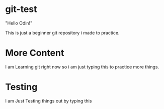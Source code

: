 # git-test

"Hello Odin!"

This is just a beginner git repository i made to practice.

# More Content

I am Learning git right now so i am just typing this to practice more things.

# Testing

I am Just Testing things out by typing this
